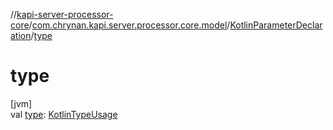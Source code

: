 //[kapi-server-processor-core](../../../index.md)/[com.chrynan.kapi.server.processor.core.model](../index.md)/[KotlinParameterDeclaration](index.md)/[type](type.md)

# type

[jvm]\
val [type](type.md): [KotlinTypeUsage](../-kotlin-type-usage/index.md)
